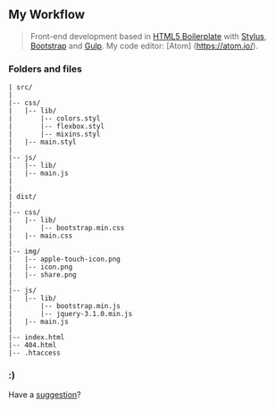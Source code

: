 ## My Workflow

> Front-end development based in [HTML5 Boilerplate](http://h5bp.com) with [Stylus](http://stylus-lang.com/), [Bootstrap](http://getbootstrap.com/) and [Gulp](http://gulpjs.com/). My code editor: [Atom] (https://atom.io/).


### Folders and files

```
| src/
|
|-- css/
|   |-- lib/
|       |-- colors.styl
|       |-- flexbox.styl
|       |-- mixins.styl
|   |-- main.styl
|
|-- js/
|   |-- lib/
|   |-- main.js
|
|
| dist/
|
|-- css/
|   |-- lib/
|       |-- bootstrap.min.css
|   |-- main.css
|
|-- img/
|	|-- apple-touch-icon.png
|	|-- icon.png
|	|-- share.png
|
|-- js/
|   |-- lib/
|       |-- bootstrap.min.js
|       |-- jquery-3.1.0.min.js
|   |-- main.js
|
|-- index.html
|-- 404.html
|-- .htaccess
```

### :)

Have a [suggestion](https://github.com/leandrow/my-workflow/issues)?
